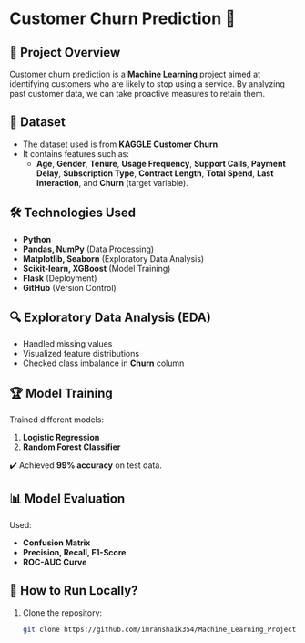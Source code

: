# Customer Churn Prediction 🚀

## 📌 Project Overview
Customer churn prediction is a **Machine Learning** project aimed at identifying customers who are likely to stop using a service. By analyzing past customer data, we can take proactive measures to retain them.

## 📂 Dataset
- The dataset used is from **KAGGLE Customer Churn**.
- It contains features such as:
  - **Age**, **Gender**, **Tenure**, **Usage Frequency**, **Support Calls**, **Payment Delay**, **Subscription Type**, **Contract Length**, **Total Spend**, **Last Interaction**, and **Churn** (target variable).

## 🛠️ Technologies Used
- **Python**
- **Pandas, NumPy** (Data Processing)
- **Matplotlib, Seaborn** (Exploratory Data Analysis)
- **Scikit-learn, XGBoost** (Model Training)
- **Flask** (Deployment)
- **GitHub** (Version Control)

## 🔍 Exploratory Data Analysis (EDA)
- Handled missing values
- Visualized feature distributions
- Checked class imbalance in **Churn** column

## 🏆 Model Training
Trained different models:
1. **Logistic Regression**
2. **Random Forest Classifier**
   

✔️ Achieved **99% accuracy** on test data.

## 📊 Model Evaluation
Used:
- **Confusion Matrix**
- **Precision, Recall, F1-Score**
- **ROC-AUC Curve**

## 📌 How to Run Locally?
1. Clone the repository:
   ```bash
   git clone https://github.com/imranshaik354/Machine_Learning_Projects.git
